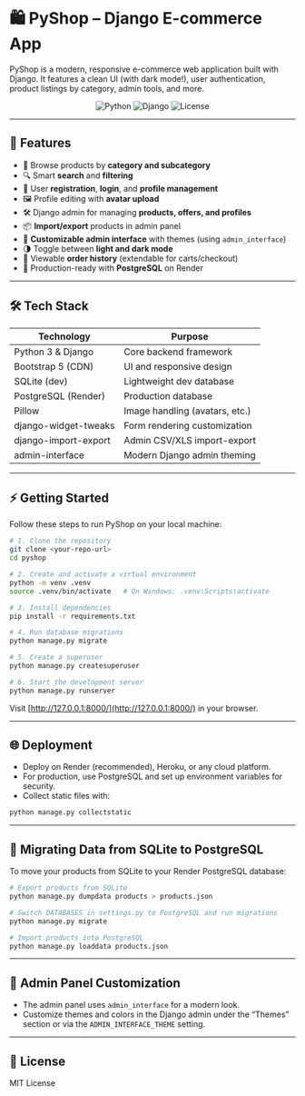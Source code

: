 # 🛍️ PyShop – Django E-commerce App

PyShop is a modern, responsive e-commerce web application built with Django. It features a clean UI (with dark mode!), user authentication, product listings by category, admin tools, and more.

<p align="center">
  <img src="https://img.shields.io/badge/Python-3.8%2B-blue" alt="Python">
  <img src="https://img.shields.io/badge/Django-4.x-green" alt="Django">
  <img src="https://img.shields.io/badge/License-MIT-yellow.svg" alt="License">
</p>

---

## 🚀 Features

- 🛒 Browse products by **category and subcategory**
- 🔍 Smart **search** and **filtering**
- 👤 User **registration**, **login**, and **profile management**
- 🖼️ Profile editing with **avatar upload**
- 🛠️ Django admin for managing **products, offers, and profiles**
- 📦 **Import/export** products in admin panel
- 🎨 **Customizable admin interface** with themes (using `admin_interface`)
- 🌗 Toggle between **light and dark mode**
- 📝 Viewable **order history** (extendable for carts/checkout)
- 🚀 Production-ready with **PostgreSQL** on Render

---

## 🛠️ Tech Stack

| Technology             | Purpose                         |
|------------------------|----------------------------------|
| Python 3 & Django      | Core backend framework          |
| Bootstrap 5 (CDN)      | UI and responsive design        |
| SQLite (dev)           | Lightweight dev database        |
| PostgreSQL (Render)    | Production database             |
| Pillow                 | Image handling (avatars, etc.)  |
| django-widget-tweaks   | Form rendering customization    |
| django-import-export   | Admin CSV/XLS import-export     |
| admin-interface        | Modern Django admin theming     |

---

## ⚡ Getting Started

Follow these steps to run PyShop on your local machine:

```bash
# 1. Clone the repository
git clone <your-repo-url>
cd pyshop

# 2. Create and activate a virtual environment
python -m venv .venv
source .venv/bin/activate   # On Windows: .venv\Scripts\activate

# 3. Install dependencies
pip install -r requirements.txt

# 4. Run database migrations
python manage.py migrate

# 5. Create a superuser
python manage.py createsuperuser

# 6. Start the development server
python manage.py runserver
```

Visit [http://127.0.0.1:8000/](http://127.0.0.1:8000/) in your browser.

---

## 🌐 Deployment

- Deploy on Render (recommended), Heroku, or any cloud platform.
- For production, use PostgreSQL and set up environment variables for security.
- Collect static files with:

```bash
python manage.py collectstatic
```

---

## 🔄 Migrating Data from SQLite to PostgreSQL

To move your products from SQLite to your Render PostgreSQL database:

```bash
# Export products from SQLite
python manage.py dumpdata products > products.json

# Switch DATABASES in settings.py to PostgreSQL and run migrations
python manage.py migrate

# Import products into PostgreSQL
python manage.py loaddata products.json
```

---

## 🎨 Admin Panel Customization

- The admin panel uses `admin_interface` for a modern look.
- Customize themes and colors in the Django admin under the “Themes” section or via the `ADMIN_INTERFACE_THEME` setting.

---

## 📄 License

MIT License
